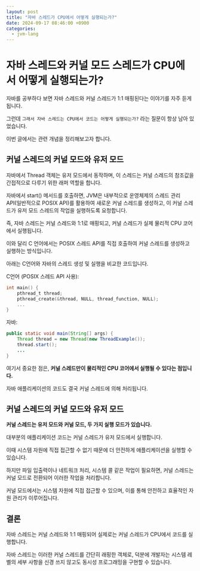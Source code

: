 ```yaml
---
layout: post
title: "자바 스레드가 CPU에서 어떻게 실행되는가?"
date: 2024-09-17 08:46:00 +0900
categories:
  - jvm-lang
---
```


# 자바 스레드와 커널 모드 스레드가 CPU에서 어떻게 실행되는가?

자바를 공부하다 보면 자바 스레드와 커널 스레드가 1:1 매핑된다는 이야기를 자주 듣게 됩니다.

그런데 `그래서 자바 스레드는 CPU에서 코드는 어떻게 실행되는가?` 라는 질문이 항상 남아 있었습니다. 

이번 글에서는 관련 개념을 정리해보고자 합니다.

## 커널 스레드의 커널 모드와 유저 모드

자바에서 Thread 객체는 유저 모드에서 동작하며, 이 스레드는 커널 스레드의 참조값을 간접적으로 다루기 위한 래퍼 역할을 합니다.

자바에서 start() 메서드를 호출하면, JVM은 내부적으로 운영체제의 스레드 관리 API(일반적으로 POSIX API)를 활용하여 새로운 커널 스레드를 생성하고, 이 커널 스레드가 유저 모드 스레드의 작업을 실행하도록 요청합니다. 

즉, 자바 스레드는 커널 스레드와 1:1로 매핑되고, 커널 스레드가 실제 물리적 CPU 코어에서 실행됩니다. 

이와 달리 C 언어에서는 POSIX 스레드 API를 직접 호출하여 커널 스레드를 생성하고 실행하는 방식입니다. 

아래는 C언어와 자바의 스레드 생성 및 실행을 비교한 코드입니다.

C언어 (POSIX 스레드 API 사용):
```c
int main() {
    pthread_t thread;
    pthread_create(&thread, NULL, thread_function, NULL);
    ...
}
```

자바:
```java
public static void main(String[] args) {
    Thread thread = new Thread(new ThreadExample());
    thread.start();
    ...
}
```

여기서 중요한 점은, **커널 스레드만이 물리적인 CPU 코어에서 실행될 수 있다는 점입니다.** 

자바 애플리케이션의 코드도 결국 커널 스레드에 의해 처리됩니다.

## 커널 스레드의 커널 모드와 유저 모드

**커널 스레드는 유저 모드와 커널 모드, 두 가지 실행 모드가 있습니다.**

대부분의 애플리케이션 코드는 커널 스레드가 유저 모드에서 실행합니다.

이때 시스템 자원에 직접 접근할 수 없기 때문에 더 안전하게 애플리케이션을 실행할 수 있습니다.

하지만 파일 입출력이나 네트워크 처리, 시스템 콜 같은 작업이 필요하면, 커널 스레드는 커널 모드로 전환되어 이러한 작업을 처리합니다.

커널 모드에서는 시스템 자원에 직접 접근할 수 있으며, 이를 통해 안전하고 효율적인 자원 관리가 이루어집니다.

## 결론

자바 스레드는 커널 스레드와 1:1 매핑되어 실제로는 커널 스레드가 CPU에서 코드를 실행합니다. 

자바 스레드는 이러한 커널 스레드를 간단히 래핑한 객체로, 덕분에 개발자는 시스템 레벨의 세부 사항을 신경 쓰지 않고도 동시성 프로그래밍을 구현할 수 있습니다.
